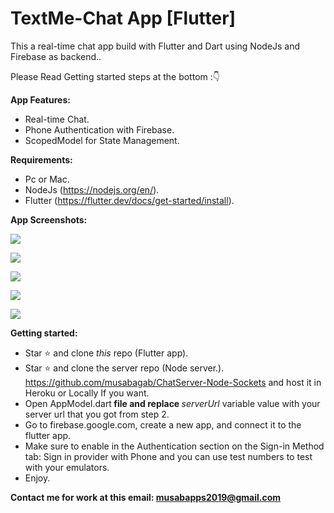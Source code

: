 <h1><strong>TextMe-Chat App [Flutter]</strong></h1>
<p>This a real-time chat app build with Flutter and Dart using NodeJs and Firebase as backend..</p>
<p>Please Read Getting started steps at the bottom :👇</p>
<p><strong>App Features:</strong></p>
<ul>
<li>Real-time Chat.</li>
<li>Phone Authentication with Firebase.</li>
<li>ScopedModel for State Management.</li>
</ul>
<p><strong>Requirements:</strong></p>
<ul>
<li>Pc or Mac.</li>
<li>NodeJs (<a href="https://nodejs.org/en/">https://nodejs.org/en/</a>).</li>
<li>Flutter (<a href="https://flutter.dev/docs/get-started/install">https://flutter.dev/docs/get-started/install</a>).</li>
</ul>
<p><strong>App Screenshots:</strong></p>

![](Screenshots/1.png)

![](Screenshots/2.png)

![](Screenshots/3.png)

![](Screenshots/4.png)

![](Screenshots/5.png)

<p><strong>Getting started:</strong></p>
<ul>
<li>Star ⭐ and clone <em>this</em> repo (Flutter app).</li>
<li>Star ⭐ and clone the server repo (Node server.). <a href="https://github.com/musabagab/ChatServer-Node-Sockets">https://github.com/musabagab/ChatServer-Node-Sockets</a> and host it in Heroku or Locally If you want.</li>
<li>Open AppModel.dart<strong> file and replace </strong><em>serverUrl</em> variable value with your server url that you got from step 2.</li>
<li>Go to firebase.google.com, create a new app, and connect it to the flutter app.</li>
<li>Make sure to enable in the Authentication section on the Sign-in Method tab: Sign in provider with Phone and you can use test numbers to test with your emulators.</li>
<li>Enjoy.</li>
</ul>
<p><strong>Contact me for work at this email: </strong><a href="mailto:musabapps2019@gmail.com"><strong>musabapps2019@gmail.com</strong></a></p>
